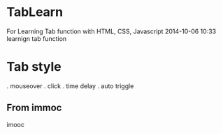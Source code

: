 TabLearn
========

For Learning Tab function with HTML, CSS, Javascript
2014-10-06 10:33 learnign tab function

# Tab style
. mouseover
. click
. time delay
. auto triggle

## From immoc 
<a ref="http://www.imooc.com/learn/176">imooc</a>
